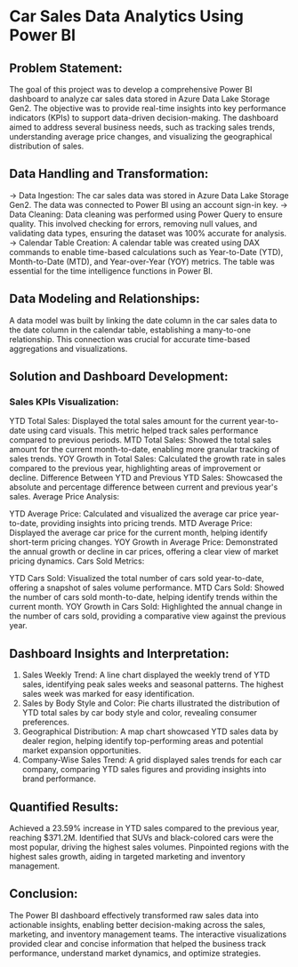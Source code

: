 # Car Sales Data Analytics Using Power BI 

## Problem Statement: 
The goal of this project was to develop a comprehensive Power BI dashboard to analyze car sales data stored in Azure Data Lake Storage Gen2. The objective was to provide real-time insights into key performance indicators (KPIs) to support data-driven decision-making. The dashboard aimed to address several business needs, such as tracking sales trends, understanding average price changes, and visualizing the geographical distribution of sales.

## Data Handling and Transformation:

-> Data Ingestion: The car sales data was stored in Azure Data Lake Storage Gen2. The data was connected to Power BI using an account sign-in key.
-> Data Cleaning: Data cleaning was performed using Power Query to ensure quality. This involved checking for errors, removing null values, and validating data types, ensuring the dataset was 100% accurate for analysis.
-> Calendar Table Creation: A calendar table was created using DAX commands to enable time-based calculations such as Year-to-Date (YTD), Month-to-Date (MTD), and Year-over-Year (YOY) metrics. The table was essential for the time intelligence functions in Power BI.

## Data Modeling and Relationships:

A data model was built by linking the date column in the car sales data to the date column in the calendar table, establishing a many-to-one relationship. This connection was crucial for accurate time-based aggregations and visualizations.

## Solution and Dashboard Development:

### Sales KPIs Visualization:

YTD Total Sales: Displayed the total sales amount for the current year-to-date using card visuals. This metric helped track sales performance compared to previous periods.
MTD Total Sales: Showed the total sales amount for the current month-to-date, enabling more granular tracking of sales trends.
YOY Growth in Total Sales: Calculated the growth rate in sales compared to the previous year, highlighting areas of improvement or decline.
Difference Between YTD and Previous YTD Sales: Showcased the absolute and percentage difference between current and previous year's sales.
Average Price Analysis:

YTD Average Price: Calculated and visualized the average car price year-to-date, providing insights into pricing trends.
MTD Average Price: Displayed the average car price for the current month, helping identify short-term pricing changes.
YOY Growth in Average Price: Demonstrated the annual growth or decline in car prices, offering a clear view of market pricing dynamics.
Cars Sold Metrics:

YTD Cars Sold: Visualized the total number of cars sold year-to-date, offering a snapshot of sales volume performance.
MTD Cars Sold: Showed the number of cars sold month-to-date, helping identify trends within the current month.
YOY Growth in Cars Sold: Highlighted the annual change in the number of cars sold, providing a comparative view against the previous year.

## Dashboard Insights and Interpretation:

1. Sales Weekly Trend: A line chart displayed the weekly trend of YTD sales, identifying peak sales weeks and seasonal patterns. The highest sales week was marked for easy identification.
2. Sales by Body Style and Color: Pie charts illustrated the distribution of YTD total sales by car body style and color, revealing consumer preferences.
3. Geographical Distribution: A map chart showcased YTD sales data by dealer region, helping identify top-performing areas and potential market expansion opportunities.
4. Company-Wise Sales Trend: A grid displayed sales trends for each car company, comparing YTD sales figures and providing insights into brand performance.

## Quantified Results:

Achieved a 23.59% increase in YTD sales compared to the previous year, reaching $371.2M.
Identified that SUVs and black-colored cars were the most popular, driving the highest sales volumes.
Pinpointed regions with the highest sales growth, aiding in targeted marketing and inventory management.

## Conclusion: 
The Power BI dashboard effectively transformed raw sales data into actionable insights, enabling better decision-making across the sales, marketing, and inventory management teams. The interactive visualizations provided clear and concise information that helped the business track performance, understand market dynamics, and optimize strategies.

